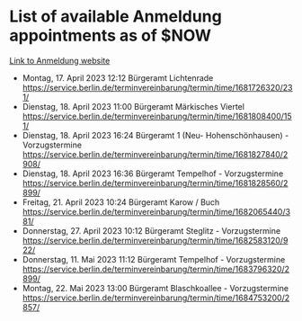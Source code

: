 # List of available Anmeldung appointments as of $NOW
[Link to Anmeldung website](https://service.berlin.de/terminvereinbarung/termin/tag.php?termin=1&anliegen[]=120686&dienstleisterlist=122210,122217,327316,122219,327312,122227,327314,122231,327346,122243,327348,122254,122252,329742,122260,329745,122262,329748,122271,327278,122273,327274,122277,327276,330436,122280,327294,122282,327290,122284,327292,122291,327270,122285,327266,122286,327264,122296,327268,150230,329760,122297,327286,122294,327284,122312,329763,122314,329775,122304,327330,122311,327334,122309,327332,317869,122281,327352,122279,329772,122283,122276,327324,122274,327326,122267,329766,122246,327318,122251,327320,122257,327322,122208,327298,122226,327300&herkunft=http%3A%2F%2Fservice.berlin.de%2Fdienstleistung%2F120686%2F)
- Montag, 17. April 2023 12:12 Bürgeramt Lichtenrade https://service.berlin.de/terminvereinbarung/termin/time/1681726320/231/
- Dienstag, 18. April 2023 11:00 Bürgeramt Märkisches Viertel https://service.berlin.de/terminvereinbarung/termin/time/1681808400/151/
- Dienstag, 18. April 2023 16:24 Bürgeramt 1 (Neu- Hohenschönhausen) - Vorzugstermine https://service.berlin.de/terminvereinbarung/termin/time/1681827840/2908/
- Dienstag, 18. April 2023 16:36 Bürgeramt Tempelhof - Vorzugstermine https://service.berlin.de/terminvereinbarung/termin/time/1681828560/2899/
- Freitag, 21. April 2023 10:24 Bürgeramt Karow / Buch https://service.berlin.de/terminvereinbarung/termin/time/1682065440/381/
- Donnerstag, 27. April 2023 10:12 Bürgeramt Steglitz - Vorzugstermine https://service.berlin.de/terminvereinbarung/termin/time/1682583120/922/
- Donnerstag, 11. Mai 2023 11:12 Bürgeramt Tempelhof - Vorzugstermine https://service.berlin.de/terminvereinbarung/termin/time/1683796320/2899/
- Montag, 22. Mai 2023 13:00 Bürgeramt Blaschkoallee - Vorzugstermine https://service.berlin.de/terminvereinbarung/termin/time/1684753200/2857/
